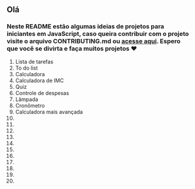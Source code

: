 ## Olá
### Neste README estão algumas ideias de projetos para iniciantes em JavaScript, caso queira contribuir com o projeto visite o arquivo CONTRIBUTING.md ou [acesse aqui](CONTRIBUTING.md). Espero que você se divirta e faça muitos projetos ❤

1. Lista de tarefas
2. To do list
3. Calculadora
4. Calculadora de IMC
5. Quiz 
6. Controle de despesas
7. Lâmpada
8. Cronômetro
9. Calculadora mais avançada
10. 
11.
12.
13.
14.
15.
16.
17.
18.
19.
20.
